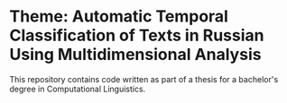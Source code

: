 # Theme: Automatic Temporal Classification of Texts in Russian Using Multidimensional Analysis
This repository contains code written as part of a thesis for a bachelor's degree in Computational Linguistics.
